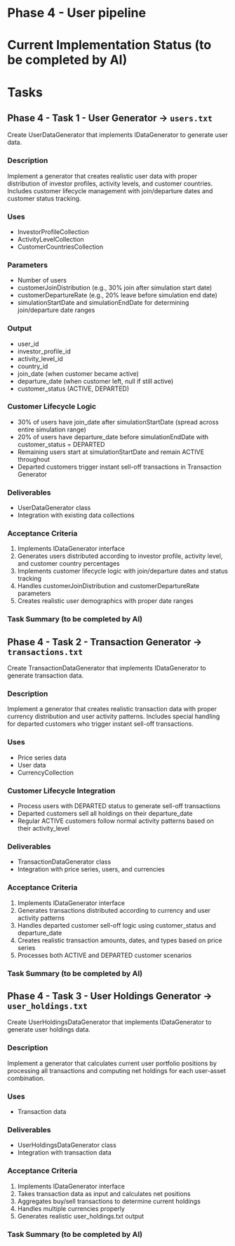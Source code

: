 # Phase 4 - User pipeline

# Current Implementation Status (to be completed by AI)

# Tasks

## Phase 4 - Task 1 - User Generator → `users.txt`
Create UserDataGenerator that implements IDataGenerator to generate user data.

### Description
Implement a generator that creates realistic user data with proper distribution of investor profiles, activity levels, and customer countries. Includes customer lifecycle management with join/departure dates and customer status tracking.

### Uses
- InvestorProfileCollection
- ActivityLevelCollection
- CustomerCountriesCollection

### Parameters
- Number of users
- customerJoinDistribution (e.g., 30% join after simulation start date)
- customerDepartureRate (e.g., 20% leave before simulation end date)
- simulationStartDate and simulationEndDate for determining join/departure date ranges

### Output
- user_id
- investor_profile_id
- activity_level_id
- country_id
- join_date (when customer became active)
- departure_date (when customer left, null if still active)
- customer_status (ACTIVE, DEPARTED)

### Customer Lifecycle Logic
- 30% of users have join_date after simulationStartDate (spread across entire simulation range)
- 20% of users have departure_date before simulationEndDate with customer_status = DEPARTED
- Remaining users start at simulationStartDate and remain ACTIVE throughout
- Departed customers trigger instant sell-off transactions in Transaction Generator

### Deliverables
- UserDataGenerator class
- Integration with existing data collections

### Acceptance Criteria
1. Implements IDataGenerator interface
2. Generates users distributed according to investor profile, activity level, and customer country percentages
3. Implements customer lifecycle logic with join/departure dates and status tracking
4. Handles customerJoinDistribution and customerDepartureRate parameters
5. Creates realistic user demographics with proper date ranges

### Task Summary (to be completed by AI)

## Phase 4 - Task 2 - Transaction Generator → `transactions.txt`
Create TransactionDataGenerator that implements IDataGenerator to generate transaction data.

### Description
Implement a generator that creates realistic transaction data with proper currency distribution and user activity patterns. Includes special handling for departed customers who trigger instant sell-off transactions.

### Uses
- Price series data
- User data  
- CurrencyCollection

### Customer Lifecycle Integration
- Process users with DEPARTED status to generate sell-off transactions
- Departed customers sell all holdings on their departure_date
- Regular ACTIVE customers follow normal activity patterns based on their activity_level

### Deliverables
- TransactionDataGenerator class
- Integration with price series, users, and currencies

### Acceptance Criteria
1. Implements IDataGenerator interface
2. Generates transactions distributed according to currency and user activity patterns
3. Handles departed customer sell-off logic using customer_status and departure_date
4. Creates realistic transaction amounts, dates, and types based on price series
5. Processes both ACTIVE and DEPARTED customer scenarios

### Task Summary (to be completed by AI)

## Phase 4 - Task 3 - User Holdings Generator → `user_holdings.txt`
Create UserHoldingsDataGenerator that implements IDataGenerator to generate user holdings data.

### Description
Implement a generator that calculates current user portfolio positions by processing all transactions and computing net holdings for each user-asset combination.

### Uses
- Transaction data

### Deliverables
- UserHoldingsDataGenerator class
- Integration with transaction data

### Acceptance Criteria
1. Implements IDataGenerator interface
2. Takes transaction data as input and calculates net positions
3. Aggregates buy/sell transactions to determine current holdings
4. Handles multiple currencies properly
5. Generates realistic user_holdings.txt output

### Task Summary (to be completed by AI)
